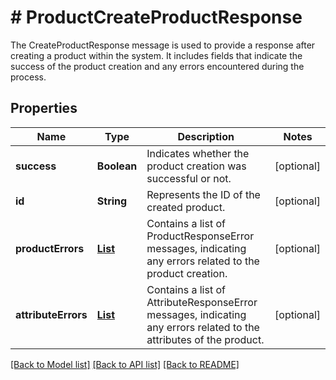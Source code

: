 # # ProductCreateProductResponse
The CreateProductResponse message is used to provide a response after creating a product within the system. It includes fields that indicate the success of the product creation and any errors encountered during the process.

## Properties 


Name | Type | Description | Notes
------------ | ------------- | ------------- | -------------
**success**| **Boolean** | Indicates whether the product creation was successful or not.  | [optional]
**id**| **String** | Represents the ID of the created product.  | [optional]
**productErrors**| [**List<ProductProductResponseError>**](ProductProductResponseError.md) | Contains a list of ProductResponseError messages, indicating any errors related to the product creation.  | [optional]
**attributeErrors**| [**List<ProductAttributeResponseError>**](ProductAttributeResponseError.md) | Contains a list of AttributeResponseError messages, indicating any errors related to the attributes of the product.  | [optional]


[[Back to Model list]](../../README.md#models) [[Back to API list]](../../README.md#endpoints) [[Back to README]](../../README.md)

